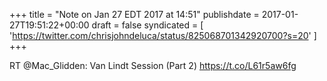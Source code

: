 +++
title = "Note on Jan 27 EDT 2017 at 14:51"
publishdate = 2017-01-27T19:51:22+00:00
draft = false
syndicated = [ 'https://twitter.com/chrisjohndeluca/status/825068701342920700?s=20' ]
+++

RT @Mac_Glidden: Van Lindt Session (Part 2) https://t.co/L61r5aw6fg
